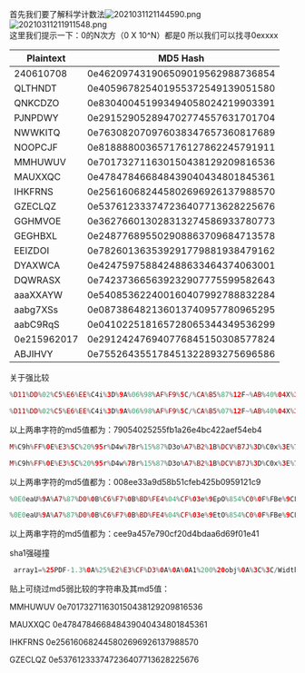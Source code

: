 首先我们要了解科学计数法![2021031121144590.png](https://cdn.nlark.com/yuque/0/2023/png/35135677/1683159281234-eb3a1365-463e-491b-8a47-7a679cdcbd03.png#averageHue=%23fdfcfa&clientId=u5cc13a06-f090-4&from=paste&height=391&id=ub3fe283a&originHeight=391&originWidth=1189&originalType=binary&ratio=1&rotation=0&showTitle=false&size=95262&status=done&style=none&taskId=ub0b7ffbe-91ab-4576-b713-ae8da5878cf&title=&width=1189)![20210311211911548.png](https://cdn.nlark.com/yuque/0/2023/png/35135677/1683159285344-d96ae32c-95fa-4304-8c9b-423937e0a3d7.png#averageHue=%23f9f9f8&clientId=u5cc13a06-f090-4&from=paste&height=364&id=ue312397d&originHeight=364&originWidth=843&originalType=binary&ratio=1&rotation=0&showTitle=false&size=53026&status=done&style=none&taskId=udee8bae7-3095-46a8-b2cc-8465009df64&title=&width=843)<br />这里我们提示一下：0的N次方（0 X 10^N）都是0 所以我们可以找寻0exxxx

| Plaintext | MD5 Hash |
| --- | --- |
| 240610708	 | 0e462097431906509019562988736854 |
| QLTHNDT | 0e405967825401955372549139051580 |
| QNKCDZO	 | 0e830400451993494058024219903391 |
| PJNPDWY	 | 0e291529052894702774557631701704 |
|  NWWKITQ   |  0e763082070976038347657360817689   |
|  NOOPCJF   |  0e818888003657176127862245791911   |
|  MMHUWUV   |  0e701732711630150438129209816536   |
|  MAUXXQC   |  0e478478466848439040434801845361   |
|  IHKFRNS   |  0e256160682445802696926137988570   |
|  GZECLQZ   |  0e537612333747236407713628225676   |
|  GGHMVOE   |  0e362766013028313274586933780773   |
|  GEGHBXL   |  0e248776895502908863709684713578   |
|  EEIZDOI   |  0e782601363539291779881938479162   |
|  DYAXWCA   |  0e424759758842488633464374063001   |
|  DQWRASX   |  0e742373665639232907775599582643   |
|  aaaXXAYW   |  0e540853622400160407992788832284   |
|  aabg7XSs   |  0e087386482136013740957780965295   |
|  aabC9RqS   |  0e041022518165728065344349536299   |
|  0e215962017   |  0e291242476940776845150308577824   |
|  ABJIHVY   |  0e755264355178451322893275696586   |

关于强比较
```php
%D11%DD%02%C5%E6%EE%C4i%3D%9A%06%98%AF%F9%5C/%CA%B5%87%12F~%AB%40%04X%3E%B8%FB%7F%89U%AD4%06%09%F4%B3%02%83%E4%88%83%25qAZ%08Q%25%E8%F7%CD%C9%9F%D9%1D%BD%F2%807%3C%5B%D8%82%3E1V4%8F%5B%AEm%AC%D46%C9%19%C6%DDS%E2%B4%87%DA%03%FD%029c%06%D2H%CD%A0%E9%9F3B%0FW~%E8%CET%B6p%80%A8%0D%1E%C6%98%21%BC%B6%A8%83%93%96%F9e%2Bo%F7%2Ap
```
```php
%D11%DD%02%C5%E6%EE%C4i%3D%9A%06%98%AF%F9%5C/%CA%B5%07%12F~%AB%40%04X%3E%B8%FB%7F%89U%AD4%06%09%F4%B3%02%83%E4%88%83%25%F1AZ%08Q%25%E8%F7%CD%C9%9F%D9%1D%BDr%807%3C%5B%D8%82%3E1V4%8F%5B%AEm%AC%D46%C9%19%C6%DDS%E24%87%DA%03%FD%029c%06%D2H%CD%A0%E9%9F3B%0FW~%E8%CET%B6p%80%28%0D%1E%C6%98%21%BC%B6%A8%83%93%96%F9e%ABo%F7%2Ap
```
 以上两串字符的md5值都为：79054025255fb1a26e4bc422aef54eb4
```php
M%C9h%FF%0E%E3%5C%20%95r%D4w%7Br%15%87%D3o%A7%B2%1B%DCV%B7J%3D%C0x%3E%7B%95%18%AF%BF%A2%00%A8%28K%F3n%8EKU%B3_Bu%93%D8Igm%A0%D1U%5D%83%60%FB_%07%FE%A2
```
```php
M%C9h%FF%0E%E3%5C%20%95r%D4w%7Br%15%87%D3o%A7%B2%1B%DCV%B7J%3D%C0x%3E%7B%95%18%AF%BF%A2%02%A8%28K%F3n%8EKU%B3_Bu%93%D8Igm%A0%D1%D5%5D%83%60%FB_%07%FE%A2
```
以上两串字符的md5值都为：008ee33a9d58b51cfeb425b0959121c9
```php
%0E0eaU%9A%A7%87%D0%0B%C6%F7%0B%BD%FE4%04%CF%03e%9EpO%854%C0%0F%FBe%9CL%87%40%CC%94/%EB-%A1%15%A3%F4%15%5C%BB%86%07Is%86em%7D%1F4%A4%20Y%D7%8FZ%8D%D1%EF
```
```php
%0E0eaU%9A%A7%87%D0%0B%C6%F7%0B%BD%FE4%04%CF%03e%9EtO%854%C0%0F%FBe%9CL%87%40%CC%94/%EB-%A1%15%A3%F4%15%DC%BB%86%07Is%86em%7D%1F4%A4%20Y%D7%8FZ%8D%D1%EF
```
以上两串字符的md5值都为：cee9a457e790cf20d4bdaa6d69f01e41

sha1强碰撞
```php
 array1=%25PDF-1.3%0A%25%E2%E3%CF%D3%0A%0A%0A1%200%20obj%0A%3C%3C/Width%202%200%20R/Height%203%200%20R/Type%204%200%20R/Subtype%205%200%20R/Filter%206%200%20R/ColorSpace%207%200%20R/Length%208%200%20R/BitsPerComponent%208%3E%3E%0Astream%0A%FF%D8%FF%FE%00%24SHA-1%20is%20dead%21%21%21%21%21%85/%EC%09%239u%9C9%B1%A1%C6%3CL%97%E1%FF%FE%01%7FF%DC%93%A6%B6%7E%01%3B%02%9A%AA%1D%B2V%0BE%CAg%D6%88%C7%F8K%8CLy%1F%E0%2B%3D%F6%14%F8m%B1i%09%01%C5kE%C1S%0A%FE%DF%B7%608%E9rr/%E7%ADr%8F%0EI%04%E0F%C20W%0F%E9%D4%13%98%AB%E1.%F5%BC%94%2B%E35B%A4%80-%98%B5%D7%0F%2A3.%C3%7F%AC5%14%E7M%DC%0F%2C%C1%A8t%CD%0Cx0Z%21Vda0%97%89%60k%D0%BF%3F%98%CD%A8%04F%29%A1&array2=%25PDF-1.3%0A%25%E2%E3%CF%D3%0A%0A%0A1%200%20obj%0A%3C%3C/Width%202%200%20R/Height%203%200%20R/Type%204%200%20R/Subtype%205%200%20R/Filter%206%200%20R/ColorSpace%207%200%20R/Length%208%200%20R/BitsPerComponent%208%3E%3E%0Astream%0A%FF%D8%FF%FE%00%24SHA-1%20is%20dead%21%21%21%21%21%85/%EC%09%239u%9C9%B1%A1%C6%3CL%97%E1%FF%FE%01sF%DC%91f%B6%7E%11%8F%02%9A%B6%21%B2V%0F%F9%CAg%CC%A8%C7%F8%5B%A8Ly%03%0C%2B%3D%E2%18%F8m%B3%A9%09%01%D5%DFE%C1O%26%FE%DF%B3%DC8%E9j%C2/%E7%BDr%8F%0EE%BC%E0F%D2%3CW%0F%EB%14%13%98%BBU.%F5%A0%A8%2B%E31%FE%A4%807%B8%B5%D7%1F%0E3.%DF%93%AC5%00%EBM%DC%0D%EC%C1%A8dy%0Cx%2Cv%21V%60%DD0%97%91%D0k%D0%AF%3F%98%CD%A4%BCF%29%B1
```

贴上可绕过md5弱比较的字符串及其md5值：

MMHUWUV    0e701732711630150438129209816536

MAUXXQC       0e478478466848439040434801845361

IHKFRNS          0e256160682445802696926137988570

GZECLQZ         0e537612333747236407713628225676
